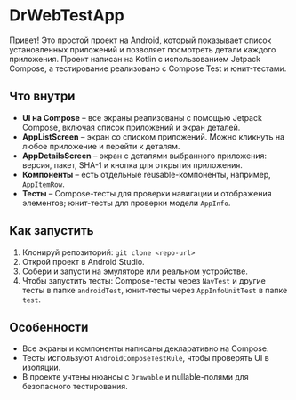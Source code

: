 # DrWebTestApp

Привет! Это простой проект на Android, который показывает список установленных приложений и позволяет посмотреть детали каждого приложения. Проект написан на Kotlin с использованием Jetpack Compose, а тестирование реализовано с Compose Test и юнит-тестами.  

## Что внутри
- **UI на Compose** – все экраны реализованы с помощью Jetpack Compose, включая список приложений и экран деталей.
- **AppListScreen** – экран со списком приложений. Можно кликнуть на любое приложение и перейти к деталям.
- **AppDetailsScreen** – экран с деталями выбранного приложения: версия, пакет, SHA-1 и кнопка для открытия приложения.
- **Компоненты** – есть отдельные reusable-компоненты, например, `AppItemRow`.
- **Тесты** – Compose-тесты для проверки навигации и отображения элементов; юнит-тесты для проверки модели `AppInfo`.

## Как запустить
1. Клонируй репозиторий: `git clone <repo-url>`
2. Открой проект в Android Studio.
3. Собери и запусти на эмуляторе или реальном устройстве.
4. Чтобы запустить тесты: Compose-тесты через `NavTest` и другие тесты в папке `androidTest`, юнит-тесты через `AppInfoUnitTest` в папке `test`.

## Особенности
- Все экраны и компоненты написаны декларативно на Compose.
- Тесты используют `AndroidComposeTestRule`, чтобы проверять UI в изоляции.
- В проекте учтены нюансы с `Drawable` и nullable-полями для безопасного тестирования.
